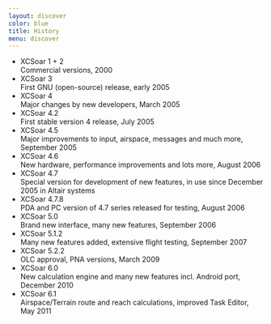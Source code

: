 ```yaml
---
layout: discover
color: blue
title: History
menu: discover
---
```

- XCSoar 1 + 2  
  Commercial versions, 2000
- XCSoar 3  
  First GNU (open-source) release, early 2005
- XCSoar 4  
  Major changes by new developers, March 2005
- XCSoar 4.2  
  First stable version 4 release, July 2005
- XCSoar 4.5  
  Major improvements to input, airspace, messages and much more, September 2005
- XCSoar 4.6  
  New hardware, performance improvements and lots more, August 2006
- XCSoar 4.7  
  Special version for development of new features, in use since December 2005 in Altair systems
- XCSoar 4.7.8  
  PDA and PC version of 4.7 series released for testing, August 2006
- XCSoar 5.0  
  Brand new interface, many new features, September 2006
- XCSoar 5.1.2  
  Many new features added, extensive flight testing, September 2007
- XCSoar 5.2.2  
  OLC approval, PNA versions, March 2009
- XCSoar 6.0  
  New calculation engine and many new features incl. Android port, December 2010
- XCSoar 6.1  
  Airspace/Terrain route and reach calculations, improved Task Editor, May 2011

